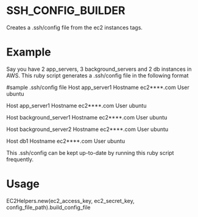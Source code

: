 SSH_CONFIG_BUILDER
==================
Creates a .ssh/config file from the ec2 instances tags.

Example
=======
Say you have 2 app_servers, 3 background_servers and 2 db instances in AWS.
This ruby script generates a .ssh/config file in the following format

#sample .ssh/config file
  Host app_server1
    Hostname ec2****.com
    User ubuntu

  Host app_server1
    Hostname ec2****.com
    User ubuntu
  
  Host background_server1
    Hostname ec2****.com
    User ubuntu
  
  Host background_server2
    Hostname ec2****.com
    User ubuntu
  
  Host db1
    Hostname ec2****.com
    User ubuntu

This .ssh/config can be kept up-to-date by running this ruby script frequently.

Usage
=====
EC2Helpers.new(ec2_access_key, ec2_secret_key, config_file_path).build_config_file
